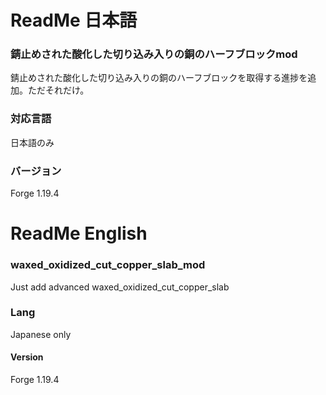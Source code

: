 # ReadMe 日本語  
### 錆止めされた酸化した切り込み入りの銅のハーフブロックmod  
錆止めされた酸化した切り込み入りの銅のハーフブロックを取得する進捗を追加。ただそれだけ。  

### 対応言語  
日本語のみ  

### バージョン  
Forge 1.19.4  

# ReadMe English
### waxed_oxidized_cut_copper_slab_mod
Just add advanced waxed_oxidized_cut_copper_slab 

### Lang
Japanese only  

#### Version  
Forge 1.19.4  
